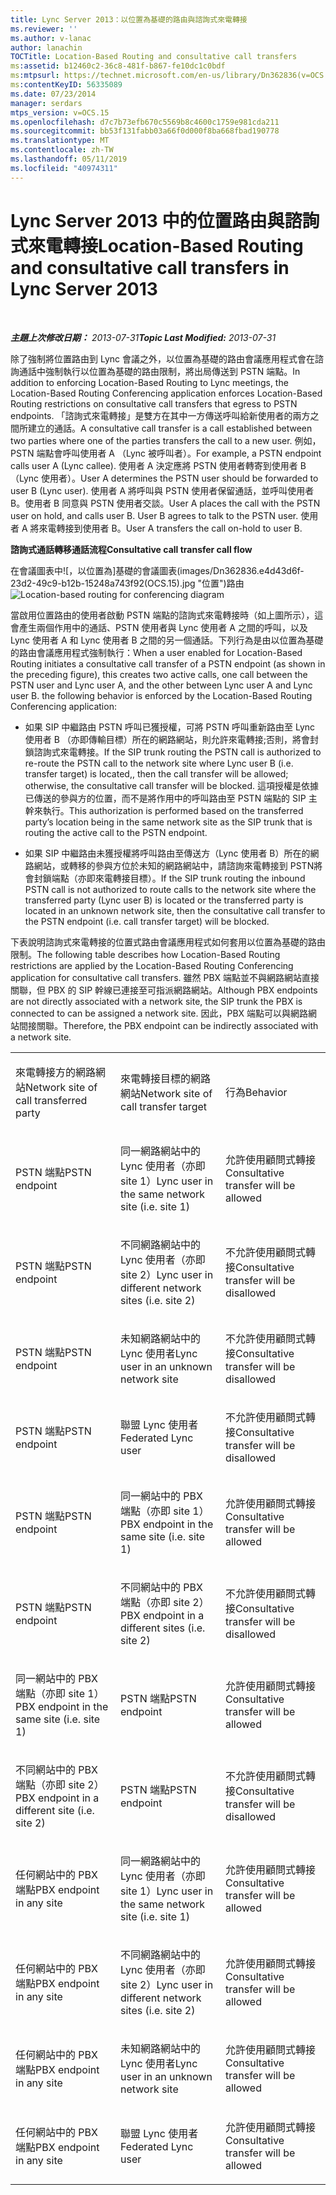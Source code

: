 ```yaml
---
title: Lync Server 2013：以位置為基礎的路由與諮詢式來電轉接
ms.reviewer: ''
ms.author: v-lanac
author: lanachin
TOCTitle: Location-Based Routing and consultative call transfers
ms:assetid: b12460c2-36c8-481f-b867-fe10dc1c0bdf
ms:mtpsurl: https://technet.microsoft.com/en-us/library/Dn362836(v=OCS.15)
ms:contentKeyID: 56335089
ms.date: 07/23/2014
manager: serdars
mtps_version: v=OCS.15
ms.openlocfilehash: d7c7b73efb670c5569b8c4600c1759e981cda211
ms.sourcegitcommit: bb53f131fabb03a66f0d000f8ba668fbad190778
ms.translationtype: MT
ms.contentlocale: zh-TW
ms.lasthandoff: 05/11/2019
ms.locfileid: "40974311"
---
```

<div data-xmlns="http://www.w3.org/1999/xhtml">

<div class="topic" data-xmlns="http://www.w3.org/1999/xhtml" data-msxsl="urn:schemas-microsoft-com:xslt" data-cs="http://msdn.microsoft.com/en-us/">

<div data-asp="http://msdn2.microsoft.com/asp">

# <a name="location-based-routing-and-consultative-call-transfers-in-lync-server-2013"></a><span data-ttu-id="c3ba3-102">Lync Server 2013 中的位置路由與諮詢式來電轉接</span><span class="sxs-lookup"><span data-stu-id="c3ba3-102">Location-Based Routing and consultative call transfers in Lync Server 2013</span></span>

</div>

<div id="mainSection">

<div id="mainBody">

<span> </span>

<span data-ttu-id="c3ba3-103">_**主題上次修改日期：** 2013-07-31_</span><span class="sxs-lookup"><span data-stu-id="c3ba3-103">_**Topic Last Modified:** 2013-07-31_</span></span>

<span data-ttu-id="c3ba3-104">除了強制將位置路由到 Lync 會議之外，以位置為基礎的路由會議應用程式會在諮詢通話中強制執行以位置為基礎的路由限制，將出局傳送到 PSTN 端點。</span><span class="sxs-lookup"><span data-stu-id="c3ba3-104">In addition to enforcing Location-Based Routing to Lync meetings, the Location-Based Routing Conferencing application enforces Location-Based Routing restrictions on consultative call transfers that egress to PSTN endpoints.</span></span> <span data-ttu-id="c3ba3-105">「諮詢式來電轉接」是雙方在其中一方傳送呼叫給新使用者的兩方之間所建立的通話。</span><span class="sxs-lookup"><span data-stu-id="c3ba3-105">A consultative call transfer is a call established between two parties where one of the parties transfers the call to a new user.</span></span> <span data-ttu-id="c3ba3-106">例如，PSTN 端點會呼叫使用者 A （Lync 被呼叫者）。</span><span class="sxs-lookup"><span data-stu-id="c3ba3-106">For example, a PSTN endpoint calls user A (Lync callee).</span></span> <span data-ttu-id="c3ba3-107">使用者 A 決定應將 PSTN 使用者轉寄到使用者 B （Lync 使用者）。</span><span class="sxs-lookup"><span data-stu-id="c3ba3-107">User A determines the PSTN user should be forwarded to user B (Lync user).</span></span> <span data-ttu-id="c3ba3-108">使用者 A 將呼叫與 PSTN 使用者保留通話，並呼叫使用者 B。使用者 B 同意與 PSTN 使用者交談。</span><span class="sxs-lookup"><span data-stu-id="c3ba3-108">User A places the call with the PSTN user on hold, and calls user B. User B agrees to talk to the PSTN user.</span></span> <span data-ttu-id="c3ba3-109">使用者 A 將來電轉接到使用者 B。</span><span class="sxs-lookup"><span data-stu-id="c3ba3-109">User A transfers the call on-hold to user B.</span></span>

<span data-ttu-id="c3ba3-110">**諮詢式通話轉移通話流程**</span><span class="sxs-lookup"><span data-stu-id="c3ba3-110">**Consultative call transfer call flow**</span></span>

<span data-ttu-id="c3ba3-111">在會議圖表中![，以位置為]基礎的會議圖表(images/Dn362836.e4d43d6f-23d2-49c9-b12b-15248a743f92(OCS.15).jpg "位置")路由</span><span class="sxs-lookup"><span data-stu-id="c3ba3-111">![Location-based routing for conferencing diagram](images/Dn362836.e4d43d6f-23d2-49c9-b12b-15248a743f92(OCS.15).jpg "Location-based routing for conferencing diagram")</span></span>

<span data-ttu-id="c3ba3-112">當啟用位置路由的使用者啟動 PSTN 端點的諮詢式來電轉接時（如上圖所示），這會產生兩個作用中的通話、PSTN 使用者與 Lync 使用者 A 之間的呼叫，以及 Lync 使用者 A 和 Lync 使用者 B 之間的另一個通話。下列行為是由以位置為基礎的路由會議應用程式強制執行：</span><span class="sxs-lookup"><span data-stu-id="c3ba3-112">When a user enabled for Location-Based Routing initiates a consultative call transfer of a PSTN endpoint (as shown in the preceding figure), this creates two active calls, one call between the PSTN user and Lync user A, and the other between Lync user A and Lync user B. the following behavior is enforced by the Location-Based Routing Conferencing application:</span></span>

  - <span data-ttu-id="c3ba3-113">如果 SIP 中繼路由 PSTN 呼叫已獲授權，可將 PSTN 呼叫重新路由至 Lync 使用者 B （亦即傳輸目標）所在的網路網站，則允許來電轉接;否則，將會封鎖諮詢式來電轉接。</span><span class="sxs-lookup"><span data-stu-id="c3ba3-113">If the SIP trunk routing the PSTN call is authorized to re-route the PSTN call to the network site where Lync user B (i.e. transfer target) is located,, then the call transfer will be allowed; otherwise, the consultative call transfer will be blocked.</span></span> <span data-ttu-id="c3ba3-114">這項授權是依據已傳送的參與方的位置，而不是將作用中的呼叫路由至 PSTN 端點的 SIP 主幹來執行。</span><span class="sxs-lookup"><span data-stu-id="c3ba3-114">This authorization is performed based on the transferred party’s location being in the same network site as the SIP trunk that is routing the active call to the PSTN endpoint.</span></span>

  - <span data-ttu-id="c3ba3-115">如果 SIP 中繼路由未獲授權將呼叫路由至傳送方（Lync 使用者 B）所在的網路網站，或轉移的參與方位於未知的網路網站中，請諮詢來電轉接到 PSTN將會封鎖端點（亦即來電轉接目標）。</span><span class="sxs-lookup"><span data-stu-id="c3ba3-115">If the SIP trunk routing the inbound PSTN call is not authorized to route calls to the network site where the transferred party (Lync user B) is located or the transferred party is located in an unknown network site, then the consultative call transfer to the PSTN endpoint (i.e. call transfer target) will be blocked.</span></span>

<span data-ttu-id="c3ba3-116">下表說明諮詢式來電轉接的位置式路由會議應用程式如何套用以位置為基礎的路由限制。</span><span class="sxs-lookup"><span data-stu-id="c3ba3-116">The following table describes how Location-Based Routing restrictions are applied by the Location-Based Routing Conferencing application for consultative call transfers.</span></span> <span data-ttu-id="c3ba3-117">雖然 PBX 端點並不與網路網站直接關聯，但 PBX 的 SIP 幹線已連接至可指派網路網站。</span><span class="sxs-lookup"><span data-stu-id="c3ba3-117">Although PBX endpoints are not directly associated with a network site, the SIP trunk the PBX is connected to can be assigned a network site.</span></span> <span data-ttu-id="c3ba3-118">因此，PBX 端點可以與網路網站間接關聯。</span><span class="sxs-lookup"><span data-stu-id="c3ba3-118">Therefore, the PBX endpoint can be indirectly associated with a network site.</span></span>


<table>
<colgroup>
<col style="width: 33%" />
<col style="width: 33%" />
<col style="width: 33%" />
</colgroup>
<tbody>
<tr class="odd">
<td><p><span data-ttu-id="c3ba3-119">來電轉接方的網路網站</span><span class="sxs-lookup"><span data-stu-id="c3ba3-119">Network site of call transferred party</span></span></p></td>
<td><p><span data-ttu-id="c3ba3-120">來電轉接目標的網路網站</span><span class="sxs-lookup"><span data-stu-id="c3ba3-120">Network site of call transfer target</span></span></p></td>
<td><p><span data-ttu-id="c3ba3-121">行為</span><span class="sxs-lookup"><span data-stu-id="c3ba3-121">Behavior</span></span></p></td>
</tr>
<tr class="even">
<td><p><span data-ttu-id="c3ba3-122">PSTN 端點</span><span class="sxs-lookup"><span data-stu-id="c3ba3-122">PSTN endpoint</span></span></p></td>
<td><p><span data-ttu-id="c3ba3-123">同一網路網站中的 Lync 使用者（亦即 site 1）</span><span class="sxs-lookup"><span data-stu-id="c3ba3-123">Lync user in the same network site (i.e. site 1)</span></span></p></td>
<td><p><span data-ttu-id="c3ba3-124">允許使用顧問式轉接</span><span class="sxs-lookup"><span data-stu-id="c3ba3-124">Consultative transfer will be allowed</span></span></p></td>
</tr>
<tr class="odd">
<td><p><span data-ttu-id="c3ba3-125">PSTN 端點</span><span class="sxs-lookup"><span data-stu-id="c3ba3-125">PSTN endpoint</span></span></p></td>
<td><p><span data-ttu-id="c3ba3-126">不同網路網站中的 Lync 使用者（亦即 site 2）</span><span class="sxs-lookup"><span data-stu-id="c3ba3-126">Lync user in different network sites (i.e. site 2)</span></span></p></td>
<td><p><span data-ttu-id="c3ba3-127">不允許使用顧問式轉接</span><span class="sxs-lookup"><span data-stu-id="c3ba3-127">Consultative transfer will be disallowed</span></span></p></td>
</tr>
<tr class="even">
<td><p><span data-ttu-id="c3ba3-128">PSTN 端點</span><span class="sxs-lookup"><span data-stu-id="c3ba3-128">PSTN endpoint</span></span></p></td>
<td><p><span data-ttu-id="c3ba3-129">未知網路網站中的 Lync 使用者</span><span class="sxs-lookup"><span data-stu-id="c3ba3-129">Lync user in an unknown network site</span></span></p></td>
<td><p><span data-ttu-id="c3ba3-130">不允許使用顧問式轉接</span><span class="sxs-lookup"><span data-stu-id="c3ba3-130">Consultative transfer will be disallowed</span></span></p></td>
</tr>
<tr class="odd">
<td><p><span data-ttu-id="c3ba3-131">PSTN 端點</span><span class="sxs-lookup"><span data-stu-id="c3ba3-131">PSTN endpoint</span></span></p></td>
<td><p><span data-ttu-id="c3ba3-132">聯盟 Lync 使用者</span><span class="sxs-lookup"><span data-stu-id="c3ba3-132">Federated Lync user</span></span></p></td>
<td><p><span data-ttu-id="c3ba3-133">不允許使用顧問式轉接</span><span class="sxs-lookup"><span data-stu-id="c3ba3-133">Consultative transfer will be disallowed</span></span></p></td>
</tr>
<tr class="even">
<td><p><span data-ttu-id="c3ba3-134">PSTN 端點</span><span class="sxs-lookup"><span data-stu-id="c3ba3-134">PSTN endpoint</span></span></p></td>
<td><p><span data-ttu-id="c3ba3-135">同一網站中的 PBX 端點（亦即 site 1）</span><span class="sxs-lookup"><span data-stu-id="c3ba3-135">PBX endpoint in the same site (i.e. site 1)</span></span></p></td>
<td><p><span data-ttu-id="c3ba3-136">允許使用顧問式轉接</span><span class="sxs-lookup"><span data-stu-id="c3ba3-136">Consultative transfer will be allowed</span></span></p></td>
</tr>
<tr class="odd">
<td><p><span data-ttu-id="c3ba3-137">PSTN 端點</span><span class="sxs-lookup"><span data-stu-id="c3ba3-137">PSTN endpoint</span></span></p></td>
<td><p><span data-ttu-id="c3ba3-138">不同網站中的 PBX 端點（亦即 site 2）</span><span class="sxs-lookup"><span data-stu-id="c3ba3-138">PBX endpoint in a different sites (i.e. site 2)</span></span></p></td>
<td><p><span data-ttu-id="c3ba3-139">不允許使用顧問式轉接</span><span class="sxs-lookup"><span data-stu-id="c3ba3-139">Consultative transfer will be disallowed</span></span></p></td>
</tr>
<tr class="even">
<td><p><span data-ttu-id="c3ba3-140">同一網站中的 PBX 端點（亦即 site 1）</span><span class="sxs-lookup"><span data-stu-id="c3ba3-140">PBX endpoint in the same site (i.e. site 1)</span></span></p></td>
<td><p><span data-ttu-id="c3ba3-141">PSTN 端點</span><span class="sxs-lookup"><span data-stu-id="c3ba3-141">PSTN endpoint</span></span></p></td>
<td><p><span data-ttu-id="c3ba3-142">允許使用顧問式轉接</span><span class="sxs-lookup"><span data-stu-id="c3ba3-142">Consultative transfer will be allowed</span></span></p></td>
</tr>
<tr class="odd">
<td><p><span data-ttu-id="c3ba3-143">不同網站中的 PBX 端點（亦即 site 2）</span><span class="sxs-lookup"><span data-stu-id="c3ba3-143">PBX endpoint in a different site (i.e. site 2)</span></span></p></td>
<td><p><span data-ttu-id="c3ba3-144">PSTN 端點</span><span class="sxs-lookup"><span data-stu-id="c3ba3-144">PSTN endpoint</span></span></p></td>
<td><p><span data-ttu-id="c3ba3-145">不允許使用顧問式轉接</span><span class="sxs-lookup"><span data-stu-id="c3ba3-145">Consultative transfer will be disallowed</span></span></p></td>
</tr>
<tr class="even">
<td><p><span data-ttu-id="c3ba3-146">任何網站中的 PBX 端點</span><span class="sxs-lookup"><span data-stu-id="c3ba3-146">PBX endpoint in any site</span></span></p></td>
<td><p><span data-ttu-id="c3ba3-147">同一網路網站中的 Lync 使用者（亦即 site 1）</span><span class="sxs-lookup"><span data-stu-id="c3ba3-147">Lync user in the same network site (i.e. site 1)</span></span></p></td>
<td><p><span data-ttu-id="c3ba3-148">允許使用顧問式轉接</span><span class="sxs-lookup"><span data-stu-id="c3ba3-148">Consultative transfer will be allowed</span></span></p></td>
</tr>
<tr class="odd">
<td><p><span data-ttu-id="c3ba3-149">任何網站中的 PBX 端點</span><span class="sxs-lookup"><span data-stu-id="c3ba3-149">PBX endpoint in any site</span></span></p></td>
<td><p><span data-ttu-id="c3ba3-150">不同網路網站中的 Lync 使用者（亦即 site 2）</span><span class="sxs-lookup"><span data-stu-id="c3ba3-150">Lync user in different network sites (i.e. site 2)</span></span></p></td>
<td><p><span data-ttu-id="c3ba3-151">允許使用顧問式轉接</span><span class="sxs-lookup"><span data-stu-id="c3ba3-151">Consultative transfer will be allowed</span></span></p></td>
</tr>
<tr class="even">
<td><p><span data-ttu-id="c3ba3-152">任何網站中的 PBX 端點</span><span class="sxs-lookup"><span data-stu-id="c3ba3-152">PBX endpoint in any site</span></span></p></td>
<td><p><span data-ttu-id="c3ba3-153">未知網路網站中的 Lync 使用者</span><span class="sxs-lookup"><span data-stu-id="c3ba3-153">Lync user in an unknown network site</span></span></p></td>
<td><p><span data-ttu-id="c3ba3-154">允許使用顧問式轉接</span><span class="sxs-lookup"><span data-stu-id="c3ba3-154">Consultative transfer will be allowed</span></span></p></td>
</tr>
<tr class="odd">
<td><p><span data-ttu-id="c3ba3-155">任何網站中的 PBX 端點</span><span class="sxs-lookup"><span data-stu-id="c3ba3-155">PBX endpoint in any site</span></span></p></td>
<td><p><span data-ttu-id="c3ba3-156">聯盟 Lync 使用者</span><span class="sxs-lookup"><span data-stu-id="c3ba3-156">Federated Lync user</span></span></p></td>
<td><p><span data-ttu-id="c3ba3-157">允許使用顧問式轉接</span><span class="sxs-lookup"><span data-stu-id="c3ba3-157">Consultative transfer will be allowed</span></span></p></td>
</tr>
</tbody>
</table>


</div>

<span> </span>

</div>

</div>

</div>

